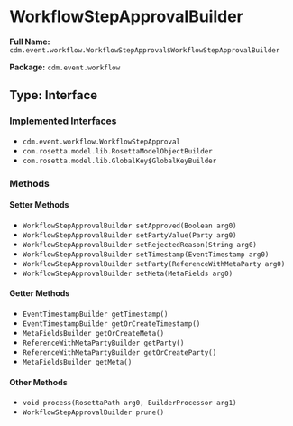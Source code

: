 # WorkflowStepApprovalBuilder

**Full Name:** `cdm.event.workflow.WorkflowStepApproval$WorkflowStepApprovalBuilder`

**Package:** `cdm.event.workflow`

## Type: Interface

### Implemented Interfaces

- `cdm.event.workflow.WorkflowStepApproval`
- `com.rosetta.model.lib.RosettaModelObjectBuilder`
- `com.rosetta.model.lib.GlobalKey$GlobalKeyBuilder`

### Methods

#### Setter Methods

- `WorkflowStepApprovalBuilder setApproved(Boolean arg0)`
- `WorkflowStepApprovalBuilder setPartyValue(Party arg0)`
- `WorkflowStepApprovalBuilder setRejectedReason(String arg0)`
- `WorkflowStepApprovalBuilder setTimestamp(EventTimestamp arg0)`
- `WorkflowStepApprovalBuilder setParty(ReferenceWithMetaParty arg0)`
- `WorkflowStepApprovalBuilder setMeta(MetaFields arg0)`

#### Getter Methods

- `EventTimestampBuilder getTimestamp()`
- `EventTimestampBuilder getOrCreateTimestamp()`
- `MetaFieldsBuilder getOrCreateMeta()`
- `ReferenceWithMetaPartyBuilder getParty()`
- `ReferenceWithMetaPartyBuilder getOrCreateParty()`
- `MetaFieldsBuilder getMeta()`

#### Other Methods

- `void process(RosettaPath arg0, BuilderProcessor arg1)`
- `WorkflowStepApprovalBuilder prune()`

